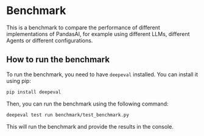 # Benchmark

This is a benchmark to compare the performance of different implementations of PandasAI, for example using different LLMs, different Agents or different configurations.

## How to run the benchmark

To run the benchmark, you need to have `deepeval` installed. You can install it using pip:

```bash
pip install deepeval
```

Then, you can run the benchmark using the following command:

```bash
deepeval test run benchmark/test_benchmark.py
```

This will run the benchmark and provide the results in the console.
